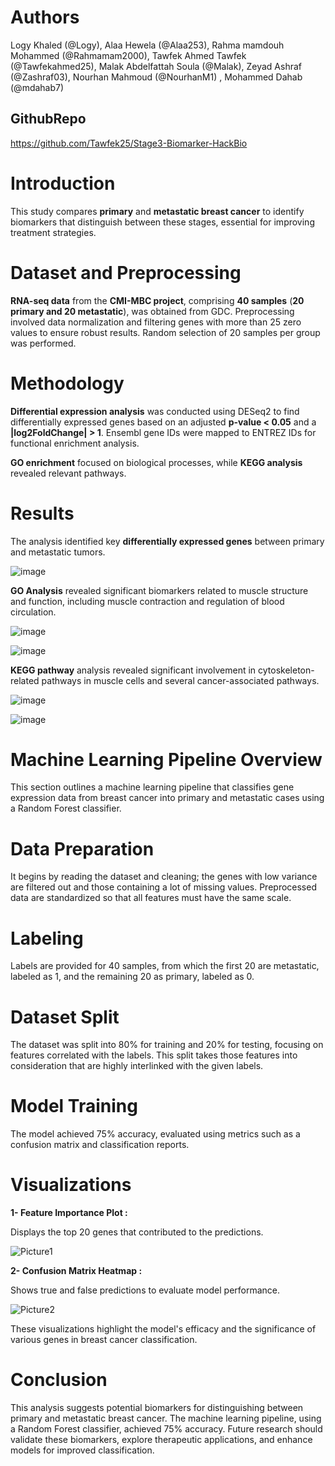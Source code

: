 # **Authors** 

Logy Khaled (@Logy), Alaa Hewela (@Alaa253), Rahma mamdouh Mohammed (@Rahmamam2000), Tawfek Ahmed Tawfek (@Tawfekahmed25), Malak Abdelfattah Soula (@Malak),
Zeyad Ashraf (@Zashraf03), Nourhan Mahmoud (@NourhanM1) , Mohammed Dahab (@mdahab7)

## **GithubRepo**

https://github.com/Tawfek25/Stage3-Biomarker-HackBio

# **Introduction** 

This study compares **primary** and **metastatic breast cancer** to identify biomarkers that distinguish between these stages, essential for improving treatment strategies.

# **Dataset and Preprocessing**

**RNA-seq data** from the **CMI-MBC project**, comprising **40 samples** (**20 primary and 20 metastatic**), was obtained from GDC. Preprocessing involved data normalization and filtering genes with more than 25 zero values to ensure robust results. Random selection of 20 samples per group was performed.

# **Methodology** 

**Differential expression analysis** was conducted using DESeq2 to find differentially expressed genes based on an adjusted **p-value \< 0.05** and a **|log2FoldChange| \> 1**. Ensembl gene IDs were mapped to ENTREZ IDs for functional enrichment analysis. 

**GO enrichment** focused on biological processes, while **KEGG analysis** revealed relevant pathways.

# **Results**

The analysis identified key **differentially expressed genes** between primary and metastatic tumors. 

![image](https://github.com/user-attachments/assets/9c2491c8-037d-4a7e-8979-d001c0f887ee)


**GO Analysis** revealed significant biomarkers related to muscle structure and function, including muscle contraction and regulation of blood circulation.

![image](https://github.com/user-attachments/assets/16c10007-1f93-4f24-ab2b-61690a2af3d4)

![image](https://github.com/user-attachments/assets/82fe7cf6-9e64-4860-afaf-5f8700f3164d)

**KEGG pathway** analysis revealed significant involvement in cytoskeleton-related pathways in muscle cells and several cancer-associated pathways.

![image](https://github.com/user-attachments/assets/17f4a479-82f2-45ef-92c9-ec25e594793a)

![image](https://github.com/user-attachments/assets/97e91b86-5b25-47c1-aa62-3878fc4797f8)

# **Machine Learning Pipeline Overview**
This section outlines a machine learning pipeline that classifies gene expression data from breast cancer into primary and metastatic cases using a Random Forest classifier.

# Data Preparation
It begins by reading the dataset and cleaning; the genes with low variance are filtered out and those containing a lot of missing values. Preprocessed data are standardized so that all features must have the same scale.

# Labeling
Labels are provided for 40 samples, from which the first 20 are metastatic, labeled as 1, and the remaining 20 as primary, labeled as 0.

# Dataset Split
The dataset was split into 80% for training and 20% for testing, focusing on features correlated with the labels. This split takes those features into consideration that are highly interlinked with the given labels.

# Model Training
The model achieved 75% accuracy, evaluated using metrics such as a confusion matrix and classification reports.

# Visualizations
**1- Feature Importance Plot :**

Displays the top 20 genes that contributed to the predictions.

![Picture1](https://github.com/user-attachments/assets/365ef218-4dc4-4624-a4f4-ec1c10b91cf0)

 
**2- Confusion Matrix Heatmap :**

Shows true and false predictions to evaluate model performance.

![Picture2](https://github.com/user-attachments/assets/019d587a-3ab4-4c49-adec-dab87ec263ee)
 
These visualizations highlight the model's efficacy and the significance of various genes in breast cancer classification.



# **Conclusion**

This analysis suggests potential biomarkers for distinguishing between primary and metastatic breast cancer. The machine learning pipeline, using a Random Forest classifier, achieved 75% accuracy. Future research should validate these biomarkers, explore therapeutic applications, and enhance models for improved classification.
